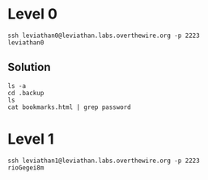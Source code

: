 # Level 0

```
ssh leviathan0@leviathan.labs.overthewire.org -p 2223
leviathan0
```

## Solution

```
ls -a
cd .backup
ls
cat bookmarks.html | grep password
```

# Level 1

```
ssh leviathan1@leviathan.labs.overthewire.org -p 2223
rioGegei8m
```